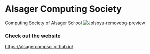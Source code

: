 # Alsager Computing Society
Computing Society of Alsager School
![Jplsbyu-removebg-preview](https://github.com/user-attachments/assets/470e1cca-f564-454e-93ea-f63d03f7a4ae)
### Check out the website
https://alsagercompsci.github.io/

